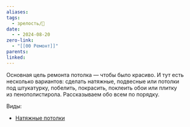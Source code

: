 ```yaml
---
aliases: 
tags:
  - зрелость/🌱
date:
  - - 2024-08-20
zero-link:
  - "[[00 Ремонт]]"
parents: 
linked:
---
```

Основная цель ремонта потолка — чтобы было красиво. И тут есть несколько вариантов: сделать натяжные, подвесные или потолки под штукатурку, побелить, покрасить, поклеить обои или плитку из пенополистирола. Рассказываем обо всем по порядку.

Виды:
- [Натяжные потолки](Натяжные%20потолки.md)